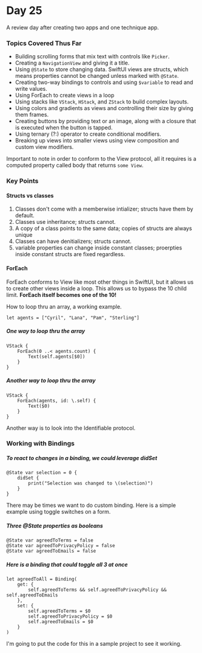 # Day 25
A review day after creating two apps and one technique app.
### Topics Covered Thus Far
- Building scrolling forms that mix text with controls like `Picker`.
- Creating a `NavigationView` and giving it a title. 
- Using `@State` to store changing data.  SwiftUI views are structs, which means properties cannot be changed unless marked with `@State`.
- Creating two-way bindings to controls and using `$variable` to read and write values.
- Using ForEach to create views in a loop
- Using stacks like `VStack`, `HStack`, and `ZStack` to build complex layouts.
- Using colors and gradients as views and controlling their size by giving them frames.
- Creating buttons by providing text or an image, along with a closure that is executed when the button is tapped.
- Using ternary (?:) operator to create conditional modifiers.
- Breaking up views into smaller views using view composition and custom view modifiers.

Important to note in order to conform to the View protocol, all it requires is a computed property called body that returns `some View`.

### Key Points
#### Structs vs classes
1. Classes don't come with a memberwise intializer; structs have them by default.
2. Classes use inheritance; structs cannot.
3. A copy of a class points to the same data; copies of structs are always unique
4. Classes can have denitializers; structs cannot.
5. variable properties can change inside constant classes; proerpties inside constant structs are fixed regardless.

#### ForEach
ForEach conforms to View like most other things in SwiftUI, but it allows us to create other views inside a loop.   This allows us to bypass the 10 child limit.   **ForEach itself becomes one of the 10!**

How to loop thru an array, a working example. 

    let agents = ["Cyril", "Lana", "Pam", "Sterling"]
##### One way to loop thru the array

    VStack {
	    ForEach(0 ..< agents.count) {
		    Text(self.agents[$0])
	    }
    }
##### Another way to loop thru the array

    VStack {
	    ForEach(agents, id: \.self) {
		    Text($0)
	    }
    }
Another way is to look into the Identifiable protocol.
### Working with Bindings
##### To react to changes in a binding, we could leverage didSet

    @State var selection = 0 {
	    didSet {
		    print("Selection was changed to \(selection)")
	    }
    }
There may be times we want to do custom binding.   Here is a simple example using toggle switches on a form.
##### Three @State properties as booleans

    @State var agreedToTerms = false
    @State var agreedToPrivacyPolicy = false
    @State var agreedToEmails = false
    
##### Here is a binding that could toggle all 3 at once

    let agreedToAll = Binding(
	    get: { 
		    self.agreedToTerms && self.agreedToPrivacyPolicy && self.agreedToEmails
	    },
	    set: {
		    self.agreedToTerms = $0
		    self.agreedToPrivacyPolicy = $0
		    self.agreedToEmails = $0
	    }
    )
I'm going to put the code for this in a sample project to see it working. 
